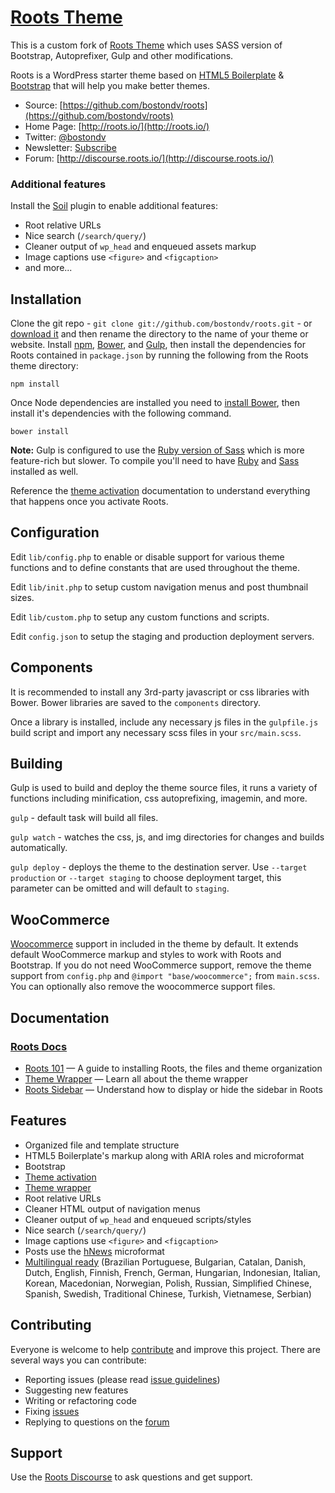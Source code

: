 # [Roots Theme](http://roots.io/)

This is a custom fork of [Roots Theme](http://roots.io/) which uses SASS version of Bootstrap, Autoprefixer, Gulp and other modifications.

Roots is a WordPress starter theme based on [HTML5 Boilerplate](http://html5boilerplate.com/) & [Bootstrap](http://getbootstrap.com/) that will help you make better themes.

* Source: [https://github.com/bostondv/roots](https://github.com/bostondv/roots)
* Home Page: [http://roots.io/](http://roots.io/)
* Twitter: [@bostondv](https://twitter.com/bostondv)
* Newsletter: [Subscribe](http://roots.io/subscribe/)
* Forum: [http://discourse.roots.io/](http://discourse.roots.io/)

### Additional features

Install the [Soil](https://github.com/bostondv/soil) plugin to enable additional features:

* Root relative URLs
* Nice search (`/search/query/`)
* Cleaner output of `wp_head` and enqueued assets markup
* Image captions use `<figure>` and `<figcaption>`
* and more...

## Installation

Clone the git repo - `git clone git://github.com/bostondv/roots.git` - or [download it](https://github.com/bostondv/roots/zipball/master) and then rename the directory to the name of your theme or website. Install [npm](http://nodejs.org), [Bower](http://bower.io), and [Gulp](http://gulpjs.com/), then install the dependencies for Roots contained in `package.json` by running the following from the Roots theme directory:

```
npm install
```

Once Node dependencies are installed you need to [install Bower](http://bower.io/), then install it's dependencies with the following command.

```
bower install
```

**Note:** Gulp is configured to use the [Ruby version of Sass](https://github.com/sindresorhus/gulp-ruby-sass) which is more feature-rich but slower. To compile you'll need to have [Ruby](http://rubylang.org) and [Sass](http://sass-lang.com) installed as well.

Reference the [theme activation](http://roots.io/roots-101/#theme-activation) documentation to understand everything that happens once you activate Roots.

## Configuration

Edit `lib/config.php` to enable or disable support for various theme functions and to define constants that are used throughout the theme.

Edit `lib/init.php` to setup custom navigation menus and post thumbnail sizes.

Edit `lib/custom.php` to setup any custom functions and scripts.

Edit `config.json` to setup the staging and production deployment servers.

## Components

It is recommended to install any 3rd-party javascript or css libraries with Bower. Bower libraries are saved to the `components` directory.

Once a library is installed, include any necessary js files in the `gulpfile.js` build script and import any necessary scss files in your `src/main.scss`.

## Building

Gulp is used to build and deploy the theme source files, it runs a variety of functions including minification, css autoprefixing, imagemin, and more.

`gulp` - default task will build all files.

`gulp watch` - watches the css, js, and img directories for changes and builds automatically.

`gulp deploy` - deploys the theme to the destination server. Use `--target production` or `--target staging` to choose deployment target, this parameter can be omitted and will default to `staging`.

## WooCommerce

[Woocommerce](http://www.woothemes.com/woocommerce/) support in included in the theme by default. It extends default WooCommerce markup and styles to work with Roots and Bootstrap. If you do not need WooCommerce support, remove the theme support from `config.php` and `@import "base/woocommerce";` from `main.scss`. You can optionally also remove the woocommerce support files.

## Documentation

### [Roots Docs](http://roots.io/docs/)

* [Roots 101](http://roots.io/roots-101/) — A guide to installing Roots, the files and theme organization
* [Theme Wrapper](http://roots.io/an-introduction-to-the-roots-theme-wrapper/) — Learn all about the theme wrapper
* [Roots Sidebar](http://roots.io/the-roots-sidebar/) — Understand how to display or hide the sidebar in Roots

## Features

* Organized file and template structure
* HTML5 Boilerplate's markup along with ARIA roles and microformat
* Bootstrap
* [Theme activation](http://roots.io/roots-101/#theme-activation)
* [Theme wrapper](http://roots.io/an-introduction-to-the-roots-theme-wrapper/)
* Root relative URLs
* Cleaner HTML output of navigation menus
* Cleaner output of `wp_head` and enqueued scripts/styles
* Nice search (`/search/query/`)
* Image captions use `<figure>` and `<figcaption>`
* Posts use the [hNews](http://microformats.org/wiki/hnews) microformat
* [Multilingual ready](http://roots.io/wpml/) (Brazilian Portuguese, Bulgarian, Catalan, Danish, Dutch, English, Finnish, French, German, Hungarian, Indonesian, Italian, Korean, Macedonian, Norwegian, Polish, Russian, Simplified Chinese, Spanish, Swedish, Traditional Chinese, Turkish, Vietnamese, Serbian)

## Contributing

Everyone is welcome to help [contribute](CONTRIBUTING.md) and improve this project. There are several ways you can contribute:

* Reporting issues (please read [issue guidelines](https://github.com/necolas/issue-guidelines))
* Suggesting new features
* Writing or refactoring code
* Fixing [issues](https://github.com/roots/roots/issues)
* Replying to questions on the [forum](http://discourse.roots.io/)

## Support

Use the [Roots Discourse](http://discourse.roots.io/) to ask questions and get support.
